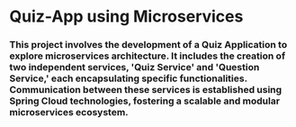 # Quiz-App using Microservices

### This project involves the development of a Quiz Application to explore microservices architecture. It includes the creation of two independent services, 'Quiz Service' and 'Question Service,' each encapsulating specific functionalities. Communication between these services is established using Spring Cloud technologies, fostering a scalable and modular microservices ecosystem.
